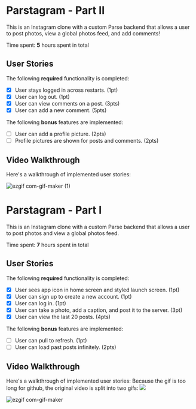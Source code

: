 # Parstagram - Part II

This is an Instagram clone with a custom Parse backend that allows a user to post photos, view a global photos feed, and add comments!

Time spent: **5** hours spent in total

## User Stories

The following **required** functionality is completed:

- [X] User stays logged in across restarts. (1pt)
- [X] User can log out. (1pt)
- [X] User can view comments on a post. (3pts)
- [X] User can add a new comment. (5pts)

The following **bonus** features are implemented:

- [ ] User can add a profile picture. (2pts)
- [ ] Profile pictures are shown for posts and comments. (2pts)

## Video Walkthrough
Here's a walkthrough of implemented user stories:

![ezgif com-gif-maker (1)](https://user-images.githubusercontent.com/45218230/136716541-c180109f-b1e1-4263-9e9c-6db33b2d7bcd.gif)


# Parstagram - Part I

This is an Instagram clone with a custom Parse backend that allows a user to post photos and view a global photos feed.

Time spent: **7** hours spent in total

## User Stories

The following **required** functionality is completed:

- [x] User sees app icon in home screen and styled launch screen. (1pt)
- [x] User can sign up to create a new account. (1pt)
- [x] User can log in. (1pt)
- [x] User can take a photo, add a caption, and post it to the server. (3pt)
- [x] User can view the last 20 posts. (4pts)

The following **bonus** features are implemented:

- [ ] User can pull to refresh. (1pt)
- [ ] User can load past posts infinitely. (2pts)

## Video Walkthrough

Here's a walkthrough of implemented user stories:
Because the gif is too long for github, the original video is split into two gifs:
![](https://i.imgur.com/1ag3Nf9.gif)

![ezgif com-gif-maker](https://user-images.githubusercontent.com/45218230/136158859-228f6eaf-4ff8-47da-b364-6d068750c4a0.gif)

